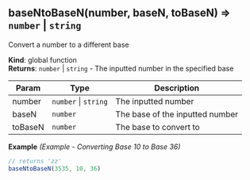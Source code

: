 <a name="baseNtoBaseN"></a>

## baseNtoBaseN(number, baseN, toBaseN) ⇒ <code>number</code> \| <code>string</code>
Convert a number to a different base

**Kind**: global function  
**Returns**: <code>number</code> \| <code>string</code> - The inputted number in the specified base  

| Param | Type | Description |
| --- | --- | --- |
| number | <code>number</code> \| <code>string</code> | The inputted number |
| baseN | <code>number</code> | The base of the inputted number |
| toBaseN | <code>number</code> | The base to convert to |

**Example** *(Example - Converting Base 10 to Base 36)*  
```js
// returns 'zz'
baseNtoBaseN(3535, 10, 36)
```
